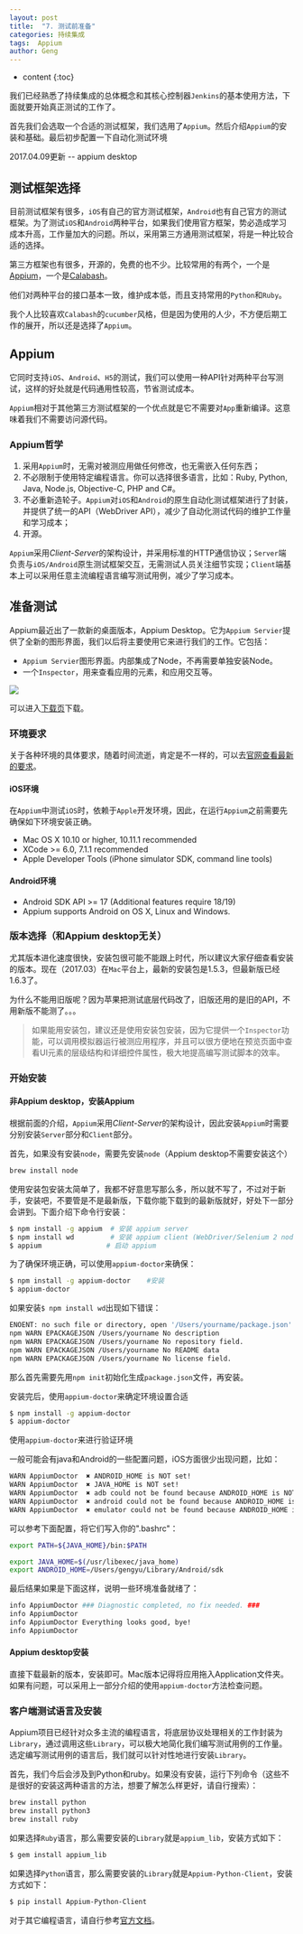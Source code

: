 ```yaml
---
layout: post
title:  "7. 测试前准备"
categories: 持续集成
tags:  Appium
author: Geng
---
```


* content
{:toc}


我们已经熟悉了持续集成的总体概念和其核心控制器`Jenkins`的基本使用方法，下面就要开始真正测试的工作了。

首先我们会选取一个合适的测试框架，我们选用了`Appium`。然后介绍`Appium`的安装和基础。最后初步配置一下自动化测试环境

2017.04.09更新 -- appium desktop






## 测试框架选择
目前测试框架有很多，`iOS`有自己的官方测试框架，`Android`也有自己官方的测试框架。为了测试`iOS`和`Android`两种平台，如果我们使用官方框架，势必造成学习成本升高，工作量加大的问题。所以，采用第三方通用测试框架，将是一种比较合适的选择。

第三方框架也有很多，开源的，免费的也不少。比较常用的有两个，一个是[Appium](http://appium.io/)，一个是[Calabash](http://calaba.sh/)。

他们对两种平台的接口基本一致，维护成本低，而且支持常用的`Python`和`Ruby`。

我个人比较喜欢`Calabash`的`cucumber`风格，但是因为使用的人少，不方便后期工作的展开，所以还是选择了`Appium`。

## Appium
它同时支持`iOS`、`Android`、`H5`的测试，我们可以使用一种API针对两种平台写测试，这样的好处就是代码通用性较高，节省测试成本。

`Appium`相对于其他第三方测试框架的一个优点就是它不需要对`App`重新编译。这意味着我们不需要访问源代码。

### Appium哲学
1. 采用`Appium`时，无需对被测应用做任何修改，也无需嵌入任何东西；
2. 不必限制于使用特定编程语言。你可以选择很多语言，比如：Ruby, Python, Java, Node.js, Objective-C, PHP and C#。
3. 不必重新造轮子。`Appium`对`iOS`和`Android`的原生自动化测试框架进行了封装，并提供了统一的API（WebDriver API），减少了自动化测试代码的维护工作量和学习成本；
4. 开源。

`Appium`采用*Client-Server*的架构设计，并采用标准的HTTP通信协议；`Server`端负责与`iOS/Android`原生测试框架交互，无需测试人员关注细节实现；`Client`端基本上可以采用任意主流编程语言编写测试用例，减少了学习成本。

## 准备测试
Appium最近出了一款新的桌面版本，Appium Desktop。它为`Appium Servier`提供了全新的图形界面，我们以后将主要使用它来进行我们的工作。它包括：
* `Appium Servier`图形界面。内部集成了Node，不再需要单独安装Node。
* 一个`Inspector`，用来查看应用的元素，和应用交互等。

![](https://github.com/appium/appium-desktop/raw/master/docs/images/screen-inspector-and-logs.png)

可以进入[下载页](https://github.com/appium/appium-desktop/releases/)下载。

### 环境要求
关于各种环境的具体要求，随着时间流逝，肯定是不一样的，可以去[官网查看最新的要求](http://appium.io/getting-started.html?lang=en)。
#### iOS环境
在`Appium`中测试`iOS`时，依赖于`Apple`开发环境，因此，在运行`Appium`之前需要先确保如下环境安装正确。
* Mac OS X 10.10 or higher, 10.11.1 recommended
* XCode >= 6.0, 7.1.1 recommended
* Apple Developer Tools (iPhone simulator SDK, command line tools)

#### Android环境
* Android SDK API >= 17 (Additional features require 18/19)
* Appium supports Android on OS X, Linux and Windows. 

### 版本选择（和Appium desktop无关）
尤其版本进化速度很快，安装包很可能不能跟上时代，所以建议大家仔细查看安装的版本。现在（2017.03）在`Mac`平台上，最新的安装包是1.5.3，但最新版已经1.6.3了。

为什么不能用旧版呢？因为苹果把测试底层代码改了，旧版还用的是旧的API，不用新版不能测了。。。

> 如果能用安装包，建议还是使用安装包安装，因为它提供一个`Inspector`功能，可以调用模拟器运行被测应用程序，并且可以很方便地在预览页面中查看UI元素的层级结构和详细控件属性，极大地提高编写测试脚本的效率。

### 开始安装

#### 非Appium desktop，安装Appium
根据前面的介绍，`Appium`采用*Client-Server*的架构设计，因此安装`Appium`时需要分别安装`Server`部分和`Client`部分。

首先，如果没有安装`node`，需要先安装`node`（Appium desktop不需要安装这个）
```bash
brew install node
```

使用安装包安装太简单了，我都不好意思写那么多，所以就不写了，不过对于新手，安装吧，不要管是不是最新版，下载你能下载到的最新版就好，好处下一部分会讲到。下面介绍下命令行安装：

```bash
$ npm install -g appium  # 安装 appium server
$ npm install wd         # 安装 appium client (WebDriver/Selenium 2 node.js client)
$ appium                # 启动 appium
```

为了确保环境正确，可以使用`appium-doctor`来确保：
```bash
$ npm install -g appium-doctor    #安装
$ appium-doctor
```

如果安装`$ npm install wd`出现如下错误：
```bash
ENOENT: no such file or directory, open '/Users/yourname/package.json'
npm WARN EPACKAGEJSON /Users/yourname No description
npm WARN EPACKAGEJSON /Users/yourname No repository field.
npm WARN EPACKAGEJSON /Users/yourname No README data
npm WARN EPACKAGEJSON /Users/yourname No license field.
```

那么首先需要先用`npm init`初始化生成`package.json`文件，再安装。

安装完后，使用`appium-doctor`来确定环境设置合适
```bash
$ npm install -g appium-doctor
$ appium-doctor
```

使用`appium-doctor`来进行验证环境

一般可能会有java和Android的一些配置问题，iOS方面很少出现问题，比如：
```bash
WARN AppiumDoctor  ✖ ANDROID_HOME is NOT set!
WARN AppiumDoctor  ✖ JAVA_HOME is NOT set!
WARN AppiumDoctor  ✖ adb could not be found because ANDROID_HOME is NOT set!
WARN AppiumDoctor  ✖ android could not be found because ANDROID_HOME is NOT set!
WARN AppiumDoctor  ✖ emulator could not be found because ANDROID_HOME is NOT set!
```

可以参考下面配置，将它们写入你的".bashrc"：
```bash
export PATH=${JAVA_HOME}/bin:$PATH

export JAVA_HOME=$(/usr/libexec/java_home)
export ANDROID_HOME=/Users/gengyu/Library/Android/sdk
```

最后结果如果是下面这样，说明一些环境准备就绪了：
```bash
info AppiumDoctor ### Diagnostic completed, no fix needed. ###
info AppiumDoctor 
info AppiumDoctor Everything looks good, bye!
info AppiumDoctor 
```

#### Appium desktop安装
直接下载最新的版本，安装即可。Mac版本记得将应用拖入Application文件夹。
如果有问题，可以采用上一部分介绍的使用`appium-doctor`方法检查问题。


### 客户端测试语言及安装
Appium项目已经针对众多主流的编程语言，将底层协议处理相关的工作封装为`Library`，通过调用这些`Library`，可以极大地简化我们编写测试用例的工作量。
选定编写测试用例的语言后，我们就可以针对性地进行安装`Library`。

首先，我们今后会涉及到Python和ruby。如果没有安装，运行下列命令（这些不是很好的安装这两种语言的方法，想要了解怎么样更好，请自行搜索）：

```bash
brew install python
brew install python3
brew install ruby
```

如果选择`Ruby`语言，那么需要安装的`Library`就是`appium_lib`，安装方式如下：

```bash
$ gem install appium_lib
```

如果选择`Python`语言，那么需要安装的`Library`就是`Appium-Python-Client`，安装方式如下：
```bash
$ pip install Appium-Python-Client
```

对于其它编程语言，请自行参考[官方文档](http://appium.io/)。
